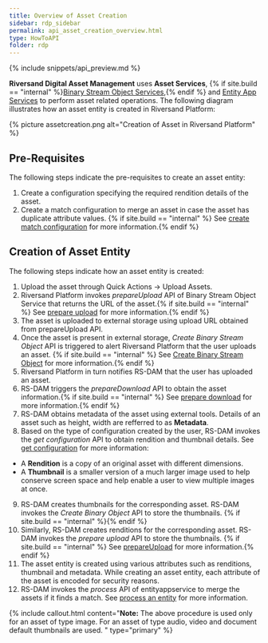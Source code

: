 ```yaml
---
title: Overview of Asset Creation
sidebar: rdp_sidebar
permalink: api_asset_creation_overview.html
type: HowToAPI
folder: rdp
---
```


{% include snippets/api_preview.md %}

**Riversand Digital Asset Management** uses **Asset Services**, {% if site.build == "internal" %}[Binary Stream Object Services](api_binary_stream_service.html),{% endif %} and [Entity App Services](api_app_service.html) to perform asset related operations. The following diagram illustrates how an asset entity is created in Riversand Platform:

{% picture assetcreation.png alt="Creation of Asset in Riversand Platform" %}

## Pre-Requisites

The following steps indicate the pre-requisites to create an asset entity:

1. Create a configuration specifying the required rendition details of the asset.
2. Create a match configuration to merge an asset in case the asset has duplicate attribute values. {% if site.build == "internal" %} See [create match configuration](api_create_config_scenario2.html) for more information.{% endif %}

## Creation of Asset Entity

The following steps indicate how an asset entity is created:

1. Upload the asset through Quick Actions -> Upload Assets. 
2. Riversand Platform invokes *prepareUpload* API of Binary Stream Object Service that returns the URL of the asset.{% if site.build == "internal" %} See [prepare upload](api_prepare_upload.html) for more information.{% endif %}
3. The asset is uploaded to external storage using upload URL obtained from prepareUpload API. 
4. Once the asset is present in external storage, *Create Binary Stream Object* API is triggered to alert Riversand Platform that the user uploads an asset. {% if site.build == "internal" %} See [Create Binary Stream Object](api_create_binary_stream_object.html) for more information.{% endif %}
5. Riversand Platform in turn notifies RS-DAM that the user has uploaded an asset. 
6. RS-DAM triggers the *prepareDownload* API to obtain the asset information.{% if site.build == "internal" %} See [prepare download](api_prepare_download.html) for more information.{% endif %}
7. RS-DAM obtains metadata of the asset using external tools. 
Details of an asset such as height, width are refferred to as **Metadata**.
8. Based on the type of configuration created by the user, RS-DAM invokes the *get configuration* API to obtain rendition and thumbnail details. See [get configuration](api_get_configuration.html) for more information:
* A **Rendition** is a copy of an original asset with different dimensions.
* A **Thumbnail** is a smaller version of a much larger image used to help conserve screen space and help enable a user to view multiple images at once.
9. RS-DAM creates thumbnails for the corresponding asset. RS-DAM invokes the *Create Binary Object* API to store the thumbnails. {% if site.build == "internal" %}{% endif %}
10. Similarly, RS-DAM creates renditions for the corresponding asset. RS-DAM invokes the *prepare upload* API to store the thumbnails. {% if site.build == "internal" %} See [prepareUpload](api_prepare_upload.html) for more information.{% endif %}
11. The asset entity is created using various attributes such as renditions, thumbnail and metadata. While creating an asset entity, each attribute of the asset is encoded for security reasons. 
12. RS-DAM invokes the *process* API of entityappservice to merge the assets if it finds a match. See [process an entity](api_app_process_entity.html) for more information.

{% include callout.html content="**Note:** The above procedure is used only for an asset of type image. For an asset of type audio, video and document default thumbnails are used.
" type="primary" %}